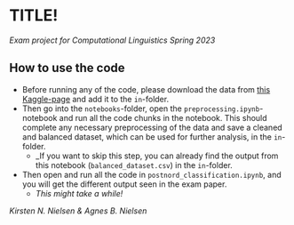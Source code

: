 # TITLE!
_Exam project for Computational Linguistics Spring 2023_

## How to use the code
- Before running any of the code, please download the data from [this Kaggle-page](https://www.kaggle.com/datasets/nicklasstiborgm/reviews-of-postnords-trustpilot-page) and add it to the `in`-folder.
- Then go into the `notebooks`-folder, open the `preprocessing.ipynb`-notebook and run all the code chunks in the notebook. This should complete any necessary preprocessing of the data and save a cleaned and balanced dataset, which can be used for further analysis, in the `in`-folder.
    - _If you want to skip this step, you can already find the output from this notebook (`balanced_dataset.csv`) in the `in`-folder.
- Then open and run all the code in `postnord_classification.ipynb`, and you will get the different output seen in the exam paper.
    - _This might take a while!_


_Kirsten N. Nielsen & Agnes B. Nielsen_
